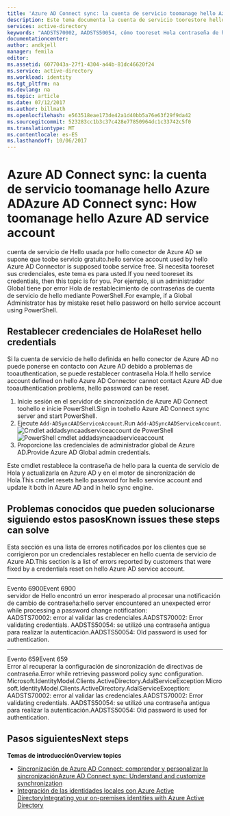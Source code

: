 ```yaml
---
title: 'Azure AD Connect sync: la cuenta de servicio toomanage hello Azure AD | Documentos de Microsoft'
description: Este tema documenta la cuenta de servicio toorestore hello Azure AD.
services: active-directory
keywords: "AADSTS70002, AADSTS50054, cómo tooreset Hola contraseña de hello Azure AD Connect sync cuenta de servicio de conector"
documentationcenter: 
author: andkjell
manager: femila
editor: 
ms.assetid: 6077043a-27f1-4304-a44b-81dc46620f24
ms.service: active-directory
ms.workload: identity
ms.tgt_pltfrm: na
ms.devlang: na
ms.topic: article
ms.date: 07/12/2017
ms.author: billmath
ms.openlocfilehash: e563518eae173de42a1d40bb5a76e63f29f9da42
ms.sourcegitcommit: 523283cc1b3c37c428e77850964dc1c33742c5f0
ms.translationtype: MT
ms.contentlocale: es-ES
ms.lasthandoff: 10/06/2017
---
```

# <a name="azure-ad-connect-sync-how-toomanage-hello-azure-ad-service-account"></a><span data-ttu-id="e69d9-104">Azure AD Connect sync: la cuenta de servicio toomanage hello Azure AD</span><span class="sxs-lookup"><span data-stu-id="e69d9-104">Azure AD Connect sync: How toomanage hello Azure AD service account</span></span>
<span data-ttu-id="e69d9-105">cuenta de servicio de Hello usada por hello conector de Azure AD se supone que toobe servicio gratuito.</span><span class="sxs-lookup"><span data-stu-id="e69d9-105">hello service account used by hello Azure AD Connector is supposed toobe service free.</span></span> <span data-ttu-id="e69d9-106">Si necesita tooreset sus credenciales, este tema es para usted.</span><span class="sxs-lookup"><span data-stu-id="e69d9-106">If you need tooreset its credentials, then this topic is for you.</span></span> <span data-ttu-id="e69d9-107">Por ejemplo, si un administrador Global tiene por error Hola de restablecimiento de contraseñas de cuenta de servicio de hello mediante PowerShell.</span><span class="sxs-lookup"><span data-stu-id="e69d9-107">For example, if a Global Administrator has by mistake reset hello password on hello service account using PowerShell.</span></span>

## <a name="reset-hello-credentials"></a><span data-ttu-id="e69d9-108">Restablecer credenciales de Hola</span><span class="sxs-lookup"><span data-stu-id="e69d9-108">Reset hello credentials</span></span>
<span data-ttu-id="e69d9-109">Si la cuenta de servicio de hello definida en hello conector de Azure AD no puede ponerse en contacto con Azure AD debido a problemas de tooauthentication, se puede restablecer contraseña Hola.</span><span class="sxs-lookup"><span data-stu-id="e69d9-109">If hello service account defined on hello Azure AD Connector cannot contact Azure AD due tooauthentication problems, hello password can be reset.</span></span>

1. <span data-ttu-id="e69d9-110">Inicie sesión en el servidor de sincronización de Azure AD Connect toohello e inicie PowerShell.</span><span class="sxs-lookup"><span data-stu-id="e69d9-110">Sign in toohello Azure AD Connect sync server and start PowerShell.</span></span>
2. <span data-ttu-id="e69d9-111">Ejecute `Add-ADSyncAADServiceAccount`.</span><span class="sxs-lookup"><span data-stu-id="e69d9-111">Run `Add-ADSyncAADServiceAccount`.</span></span>  
   <span data-ttu-id="e69d9-112">![Cmdlet addadsyncaadserviceaccount de PowerShell](./media/active-directory-aadconnectsync-howto-azureadaccount/addadsyncaadserviceaccount.png)</span><span class="sxs-lookup"><span data-stu-id="e69d9-112">![PowerShell cmdlet addadsyncaadserviceaccount](./media/active-directory-aadconnectsync-howto-azureadaccount/addadsyncaadserviceaccount.png)</span></span>
3. <span data-ttu-id="e69d9-113">Proporcione las credenciales de administrador global de Azure AD.</span><span class="sxs-lookup"><span data-stu-id="e69d9-113">Provide Azure AD Global admin credentials.</span></span>

<span data-ttu-id="e69d9-114">Este cmdlet restablece la contraseña de hello para la cuenta de servicio de Hola y actualizarla en Azure AD y en el motor de sincronización de Hola.</span><span class="sxs-lookup"><span data-stu-id="e69d9-114">This cmdlet resets hello password for hello service account and update it both in Azure AD and in hello sync engine.</span></span>

## <a name="known-issues-these-steps-can-solve"></a><span data-ttu-id="e69d9-115">Problemas conocidos que pueden solucionarse siguiendo estos pasos</span><span class="sxs-lookup"><span data-stu-id="e69d9-115">Known issues these steps can solve</span></span>
<span data-ttu-id="e69d9-116">Esta sección es una lista de errores notificados por los clientes que se corrigieron por un credenciales restablecer en hello cuenta de servicio de Azure AD.</span><span class="sxs-lookup"><span data-stu-id="e69d9-116">This section is a list of errors reported by customers that were fixed by a credentials reset on hello Azure AD service account.</span></span>

- - -
<span data-ttu-id="e69d9-117">Evento 6900</span><span class="sxs-lookup"><span data-stu-id="e69d9-117">Event 6900</span></span>  
<span data-ttu-id="e69d9-118">servidor de Hello encontró un error inesperado al procesar una notificación de cambio de contraseña:</span><span class="sxs-lookup"><span data-stu-id="e69d9-118">hello server encountered an unexpected error while processing a password change notification:</span></span>  
<span data-ttu-id="e69d9-119">AADSTS70002: error al validar las credenciales.</span><span class="sxs-lookup"><span data-stu-id="e69d9-119">AADSTS70002: Error validating credentials.</span></span> <span data-ttu-id="e69d9-120">AADSTS50054: se utilizó una contraseña antigua para realizar la autenticación.</span><span class="sxs-lookup"><span data-stu-id="e69d9-120">AADSTS50054: Old password is used for authentication.</span></span>

- - -
<span data-ttu-id="e69d9-121">Evento 659</span><span class="sxs-lookup"><span data-stu-id="e69d9-121">Event 659</span></span>  
<span data-ttu-id="e69d9-122">Error al recuperar la configuración de sincronización de directivas de contraseña.</span><span class="sxs-lookup"><span data-stu-id="e69d9-122">Error while retrieving password policy sync configuration.</span></span> <span data-ttu-id="e69d9-123">Microsoft.IdentityModel.Clients.ActiveDirectory.AdalServiceException:</span><span class="sxs-lookup"><span data-stu-id="e69d9-123">Microsoft.IdentityModel.Clients.ActiveDirectory.AdalServiceException:</span></span>  
<span data-ttu-id="e69d9-124">AADSTS70002: error al validar las credenciales.</span><span class="sxs-lookup"><span data-stu-id="e69d9-124">AADSTS70002: Error validating credentials.</span></span> <span data-ttu-id="e69d9-125">AADSTS50054: se utilizó una contraseña antigua para realizar la autenticación.</span><span class="sxs-lookup"><span data-stu-id="e69d9-125">AADSTS50054: Old password is used for authentication.</span></span>

## <a name="next-steps"></a><span data-ttu-id="e69d9-126">Pasos siguientes</span><span class="sxs-lookup"><span data-stu-id="e69d9-126">Next steps</span></span>
<span data-ttu-id="e69d9-127">**Temas de introducción**</span><span class="sxs-lookup"><span data-stu-id="e69d9-127">**Overview topics**</span></span>

* [<span data-ttu-id="e69d9-128">Sincronización de Azure AD Connect: comprender y personalizar la sincronización</span><span class="sxs-lookup"><span data-stu-id="e69d9-128">Azure AD Connect sync: Understand and customize synchronization</span></span>](active-directory-aadconnectsync-whatis.md)
* [<span data-ttu-id="e69d9-129">Integración de las identidades locales con Azure Active Directory</span><span class="sxs-lookup"><span data-stu-id="e69d9-129">Integrating your on-premises identities with Azure Active Directory</span></span>](active-directory-aadconnect.md)

